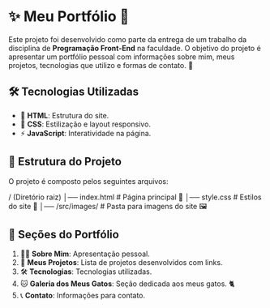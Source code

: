 # ✨ Meu Portfólio 🎨

Este projeto foi desenvolvido como parte da entrega de um trabalho da disciplina de **Programação Front-End** na faculdade. O objetivo do projeto é apresentar um portfólio pessoal com informações sobre mim, meus projetos, tecnologias que utilizo e formas de contato. 🚀

## 🛠️ Tecnologias Utilizadas
- 🦴 **HTML**: Estrutura do site.
- 🎨 **CSS**: Estilização e layout responsivo.
- ⚡ **JavaScript**: Interatividade na página.

## 📂 Estrutura do Projeto
O projeto é composto pelos seguintes arquivos:

/ (Diretório raiz) 
│── index.html # Página principal 📄 
│── style.css # Estilos do site 🎨 
│── /src/images/ # Pasta para imagens do site 🖼️

## 📌 Seções do Portfólio
1. 👨‍💻 **Sobre Mim**: Apresentação pessoal.
2. 📂 **Meus Projetos**: Lista de projetos desenvolvidos com links.
3. 🛠️ **Tecnologias**: Tecnologias utilizadas.
4. 🐱 **Galeria dos Meus Gatos**: Seção dedicada aos meus gatos. 🐈
5. 📞 **Contato**: Informações para contato.
